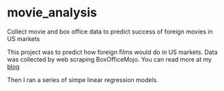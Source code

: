 # movie_analysis
Collect movie and box office data to predict success of foreign movies in US markets

This project was to predict how foreign films would do in US markets. 
Data was collected by web scraping BoxOfficeMojo. 
You can read more at my [blog](http://trishaandrews.com/Web-Scraping/)

Then I ran a series of simpe linear regression models.
